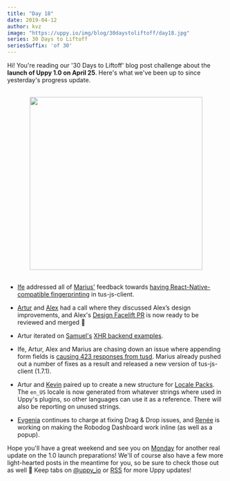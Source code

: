 ```yaml
---
title: "Day 18"
date: 2019-04-12
author: kvz
image: "https://uppy.io/img/blog/30daystoliftoff/day18.jpg"
series: 30 Days to Liftoff
seriesSuffix: 'of 30'
---
```


Hi! You're reading our '30 Days to Liftoff' blog post challenge about the **launch of Uppy 1.0 on April 25**. Here's what we've been up to since yesterday's progress update.  

<center><br /><img width="400" src="/img/blog/30daystoliftoff/day18.jpg" /><br /><br /></center>

<!--truncate-->

- [Ife](https://github.com/ifedapoolarewaju) addressed all of [Marius'](https://github.com/Acconut) feedback towards [having React-Native-compatible fingerprinting](https://github.com/tus/tus-js-client/pull/73) in tus-js-client.

- [Artur](https://github.com/arturi) and [Alex](https://github.com/nqst) had a call where they discussed Alex’s design improvements, and Alex's [Design Facelift PR](https://github.com/transloadit/uppy/pull/1442) is now ready to be reviewed and merged :tada:

- Artur iterated on [Samuel's](https://github.com/samuelayo) [XHR backend examples](https://github.com/transloadit/uppy/pull/1389).

- Ife, Artur, Alex and Marius are chasing down an issue where appending form fields is [causing 423 responses from tusd](https://github.com/tus/tusd/issues/259). Marius already pushed out a number of fixes as a result and released a new version of tus-js-client (1.7.1).

- Artur and [Kevin](https://github.com/tim-kos) paired up to create a new structure for [Locale Packs](https://github.com/transloadit/uppy/pull/1443). The `en_US` locale is now generated from whatever strings where used in Uppy's plugins, so other languages can use it as a reference. There will also be reporting on unused strings.

- [Evgenia](https://github.com/lakesare) continues to charge at fixing Drag & Drop issues, and [Renée](https://github.com/goto-bus-stop) is working on making the Robodog Dashboard work inline (as well as a popup).

Hope you'll have a great weekend and see you on [Monday](/blog/2019/04/liftoff-21/) for another real update on the 1.0 launch preparations! We'll of course also have a few more light-hearted posts in the meantime for you, so be sure to check those out as well :slightly_smiling_face: Keep tabs on [@uppy_io](https://twitter.com/uppy_io) or [RSS](https://uppy.io/atom.xml) for more Uppy updates!
